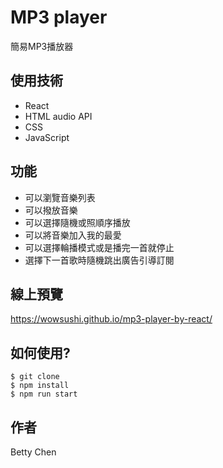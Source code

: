 # MP3 player
簡易MP3播放器

## 使用技術
- React
- HTML audio API
- CSS
- JavaScript

## 功能
- 可以瀏覽音樂列表
- 可以撥放音樂
- 可以選擇隨機或照順序播放
- 可以將音樂加入我的最愛
- 可以選擇輪播模式或是播完一首就停止
- 選擇下一首歌時隨機跳出廣告引導訂閱

## 線上預覽
https://wowsushi.github.io/mp3-player-by-react/

## 如何使用?
```
$ git clone
$ npm install
$ npm run start
```

## 作者
Betty Chen
